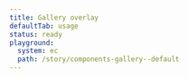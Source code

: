 ```yaml
---
title: Gallery overlay
defaultTab: usage
status: ready
playground:
  system: ec
  path: /story/components-gallery--default
---
```

